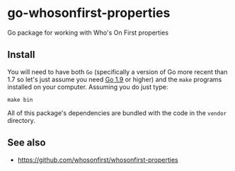 # go-whosonfirst-properties

Go package for working with Who's On First properties

## Install

You will need to have both `Go` (specifically a version of Go more recent than 1.7 so let's just assume you need [Go 1.9](https://golang.org/dl/) or higher) and the `make` programs installed on your computer. Assuming you do just type:

```
make bin
```

All of this package's dependencies are bundled with the code in the `vendor` directory.


## See also

* https://github.com/whosonfirst/whosonfirst-properties
